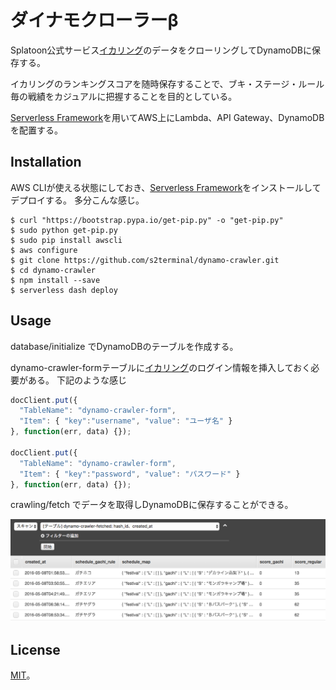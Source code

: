 # ダイナモクローラーβ

Splatoon公式サービス[イカリング](https://splatoon.nintendo.net/)のデータをクローリングしてDynamoDBに保存する。

イカリングのランキングスコアを随時保存することで、ブキ・ステージ・ルール毎の戦績をカジュアルに把握することを目的としている。

[Serverless Framework](https://github.com/serverless/serverless)を用いてAWS上にLambda、API Gateway、DynamoDBを配置する。

## Installation

AWS CLIが使える状態にしておき、[Serverless Framework](https://github.com/serverless/serverless)をインストールしてデプロイする。
多分こんな感じ。

```
$ curl "https://bootstrap.pypa.io/get-pip.py" -o "get-pip.py"
$ sudo python get-pip.py
$ sudo pip install awscli
$ aws configure
$ git clone https://github.com/s2terminal/dynamo-crawler.git
$ cd dynamo-crawler
$ npm install --save
$ serverless dash deploy
```

## Usage

database/initialize でDynamoDBのテーブルを作成する。

dynamo-crawler-formテーブルに[イカリング](https://splatoon.nintendo.net/)のログイン情報を挿入しておく必要がある。
下記のような感じ

```javascript
docClient.put({
  "TableName": "dynamo-crawler-form",
  "Item": { "key":"username", "value": "ユーザ名" }
}, function(err, data) {});

docClient.put({
  "TableName": "dynamo-crawler-form",
  "Item": { "key":"password", "value": "パスワード" }
}, function(err, data) {});
```

crawling/fetch でデータを取得しDynamoDBに保存することができる。

![dynamodb](https://raw.githubusercontent.com/s2terminal/dynamo-crawler/images/dynamodb-screen-shot-01.png)



## License

[MIT](https://opensource.org/licenses/MIT)。
